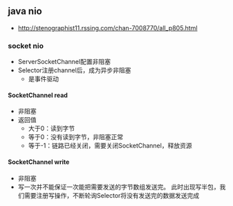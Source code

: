 ## java nio
 * http://stenographist11.rssing.com/chan-7008770/all_p805.html

### socket nio 
 * ServerSocketChannel配置非阻塞
 * Selector注册channel后，成为异步非阻塞
   + 是事件驱动
 
#### SocketChannel read
 * 非阻塞
 * 返回值
   + 大于0：读到字节
   + 等于0：没有读到字节，非阻塞正常
   + 等于-1：链路已经关闭，需要关闭SocketChannel，释放资源 
   
#### SocketChannel write
 * 非阻塞
 * 写一次并不能保证一次能把需要发送的字节数组发送完。
 此时出现写半包，我们需要注册写操作，不断轮询Selector将没有发送完的数据发送完成
